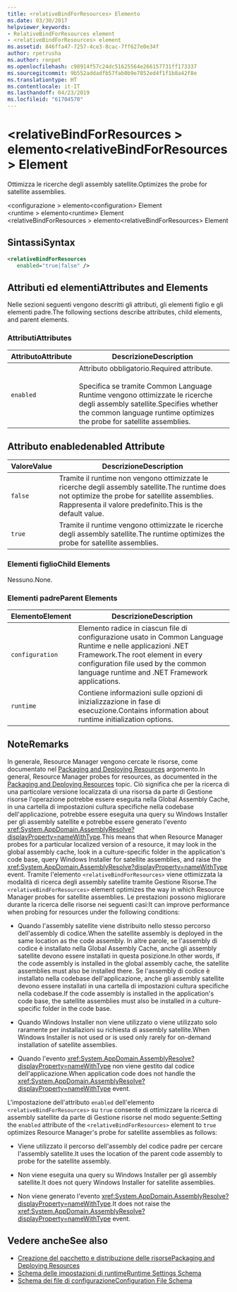 ```yaml
---
title: <relativeBindForResources> Elemento
ms.date: 03/30/2017
helpviewer_keywords:
- RelativeBindForResources element
- <relativeBindForResources> element
ms.assetid: 846ffa47-7257-4ce3-8cac-7ff627e0e34f
author: rpetrusha
ms.author: ronpet
ms.openlocfilehash: c98914f57c24dc51625564e266157731ff173337
ms.sourcegitcommit: 9b552addadfb57fab0b9e7852ed4f1f1b8a42f8e
ms.translationtype: HT
ms.contentlocale: it-IT
ms.lasthandoff: 04/23/2019
ms.locfileid: "61704570"
---
```

# <a name="relativebindforresources-element"></a><span data-ttu-id="859ac-102">\<relativeBindForResources > elemento</span><span class="sxs-lookup"><span data-stu-id="859ac-102">\<relativeBindForResources> Element</span></span>
<span data-ttu-id="859ac-103">Ottimizza le ricerche degli assembly satellite.</span><span class="sxs-lookup"><span data-stu-id="859ac-103">Optimizes the probe for satellite assemblies.</span></span>  
  
 <span data-ttu-id="859ac-104">\<configurazione > elemento</span><span class="sxs-lookup"><span data-stu-id="859ac-104">\<configuration> Element</span></span>  
<span data-ttu-id="859ac-105">\<runtime > elemento</span><span class="sxs-lookup"><span data-stu-id="859ac-105">\<runtime> Element</span></span>  
<span data-ttu-id="859ac-106">\<relativeBindForResources > elemento</span><span class="sxs-lookup"><span data-stu-id="859ac-106">\<relativeBindForResources> Element</span></span>  
  
## <a name="syntax"></a><span data-ttu-id="859ac-107">Sintassi</span><span class="sxs-lookup"><span data-stu-id="859ac-107">Syntax</span></span>  
  
```xml
<relativeBindForResources    
   enabled="true|false" />  
```  
  
## <a name="attributes-and-elements"></a><span data-ttu-id="859ac-108">Attributi ed elementi</span><span class="sxs-lookup"><span data-stu-id="859ac-108">Attributes and Elements</span></span>  
 <span data-ttu-id="859ac-109">Nelle sezioni seguenti vengono descritti gli attributi, gli elementi figlio e gli elementi padre.</span><span class="sxs-lookup"><span data-stu-id="859ac-109">The following sections describe attributes, child elements, and parent elements.</span></span>  
  
### <a name="attributes"></a><span data-ttu-id="859ac-110">Attributi</span><span class="sxs-lookup"><span data-stu-id="859ac-110">Attributes</span></span>  
  
|<span data-ttu-id="859ac-111">Attributo</span><span class="sxs-lookup"><span data-stu-id="859ac-111">Attribute</span></span>|<span data-ttu-id="859ac-112">Descrizione</span><span class="sxs-lookup"><span data-stu-id="859ac-112">Description</span></span>|  
|---------------|-----------------|  
|`enabled`|<span data-ttu-id="859ac-113">Attributo obbligatorio.</span><span class="sxs-lookup"><span data-stu-id="859ac-113">Required attribute.</span></span><br /><br /> <span data-ttu-id="859ac-114">Specifica se tramite Common Language Runtime vengono ottimizzate le ricerche degli assembly satellite.</span><span class="sxs-lookup"><span data-stu-id="859ac-114">Specifies whether the common language runtime optimizes the probe for satellite assemblies.</span></span>|  
  
## <a name="enabled-attribute"></a><span data-ttu-id="859ac-115">Attributo enabled</span><span class="sxs-lookup"><span data-stu-id="859ac-115">enabled Attribute</span></span>  
  
|<span data-ttu-id="859ac-116">Valore</span><span class="sxs-lookup"><span data-stu-id="859ac-116">Value</span></span>|<span data-ttu-id="859ac-117">Descrizione</span><span class="sxs-lookup"><span data-stu-id="859ac-117">Description</span></span>|  
|-----------|-----------------|  
|`false`|<span data-ttu-id="859ac-118">Tramite il runtime non vengono ottimizzate le ricerche degli assembly satellite.</span><span class="sxs-lookup"><span data-stu-id="859ac-118">The runtime does not optimize the probe for satellite assemblies.</span></span> <span data-ttu-id="859ac-119">Rappresenta il valore predefinito.</span><span class="sxs-lookup"><span data-stu-id="859ac-119">This is the default value.</span></span>|  
|`true`|<span data-ttu-id="859ac-120">Tramite il runtime vengono ottimizzate le ricerche degli assembly satellite.</span><span class="sxs-lookup"><span data-stu-id="859ac-120">The runtime optimizes the probe for satellite assemblies.</span></span>|  
  
### <a name="child-elements"></a><span data-ttu-id="859ac-121">Elementi figlio</span><span class="sxs-lookup"><span data-stu-id="859ac-121">Child Elements</span></span>  
 <span data-ttu-id="859ac-122">Nessuno.</span><span class="sxs-lookup"><span data-stu-id="859ac-122">None.</span></span>  
  
### <a name="parent-elements"></a><span data-ttu-id="859ac-123">Elementi padre</span><span class="sxs-lookup"><span data-stu-id="859ac-123">Parent Elements</span></span>  
  
|<span data-ttu-id="859ac-124">Elemento</span><span class="sxs-lookup"><span data-stu-id="859ac-124">Element</span></span>|<span data-ttu-id="859ac-125">Descrizione</span><span class="sxs-lookup"><span data-stu-id="859ac-125">Description</span></span>|  
|-------------|-----------------|  
|`configuration`|<span data-ttu-id="859ac-126">Elemento radice in ciascun file di configurazione usato in Common Language Runtime e nelle applicazioni .NET Framework.</span><span class="sxs-lookup"><span data-stu-id="859ac-126">The root element in every configuration file used by the common language runtime and .NET Framework applications.</span></span>|  
|`runtime`|<span data-ttu-id="859ac-127">Contiene informazioni sulle opzioni di inizializzazione in fase di esecuzione.</span><span class="sxs-lookup"><span data-stu-id="859ac-127">Contains information about runtime initialization options.</span></span>|  
  
## <a name="remarks"></a><span data-ttu-id="859ac-128">Note</span><span class="sxs-lookup"><span data-stu-id="859ac-128">Remarks</span></span>  
 <span data-ttu-id="859ac-129">In generale, Resource Manager vengono cercate le risorse, come documentato nel [Packaging and Deploying Resources](../../../../../docs/framework/resources/packaging-and-deploying-resources-in-desktop-apps.md) argomento.</span><span class="sxs-lookup"><span data-stu-id="859ac-129">In general, Resource Manager probes for resources, as documented in the [Packaging and Deploying Resources](../../../../../docs/framework/resources/packaging-and-deploying-resources-in-desktop-apps.md) topic.</span></span> <span data-ttu-id="859ac-130">Ciò significa che per la ricerca di una particolare versione localizzata di una risorsa da parte di Gestione risorse l'operazione potrebbe essere eseguita nella Global Assembly Cache, in una cartella di impostazioni cultura specifiche nella codebase dell'applicazione, potrebbe essere eseguita una query su Windows Installer per gli assembly satellite e potrebbe essere generato l'evento <xref:System.AppDomain.AssemblyResolve?displayProperty=nameWithType>.</span><span class="sxs-lookup"><span data-stu-id="859ac-130">This means that when Resource Manager probes for a particular localized version of a resource, it may look in the global assembly cache, look in a culture-specific folder in the application's code base, query Windows Installer for satellite assemblies, and raise the <xref:System.AppDomain.AssemblyResolve?displayProperty=nameWithType> event.</span></span> <span data-ttu-id="859ac-131">Tramite l'elemento `<relativeBindForResources>` viene ottimizzata la modalità di ricerca degli assembly satellite tramite Gestione Risorse.</span><span class="sxs-lookup"><span data-stu-id="859ac-131">The `<relativeBindForResources>` element optimizes the way in which Resource Manager probes for satellite assemblies.</span></span> <span data-ttu-id="859ac-132">Le prestazioni possono migliorare durante la ricerca delle risorse nei seguenti casi:</span><span class="sxs-lookup"><span data-stu-id="859ac-132">It can improve performance when probing for resources under the following conditions:</span></span>  
  
- <span data-ttu-id="859ac-133">Quando l'assembly satellite viene distribuito nello stesso percorso dell'assembly di codice.</span><span class="sxs-lookup"><span data-stu-id="859ac-133">When the satellite assembly is deployed in the same location as the code assembly.</span></span> <span data-ttu-id="859ac-134">In altre parole, se l'assembly di codice è installato nella Global Assembly Cache, anche gli assembly satellite devono essere installati in questa posizione.</span><span class="sxs-lookup"><span data-stu-id="859ac-134">In other words, if the code assembly is installed in the global assembly cache, the satellite assemblies must also be installed there.</span></span> <span data-ttu-id="859ac-135">Se l'assembly di codice è installato nella codebase dell'applicazione, anche gli assembly satellite devono essere installati in una cartella di impostazioni cultura specifiche nella codebase.</span><span class="sxs-lookup"><span data-stu-id="859ac-135">If the code assembly is installed in the application's code base, the satellite assemblies must also be installed in a culture-specific folder in the code base.</span></span>  
  
- <span data-ttu-id="859ac-136">Quando Windows Installer non viene utilizzato o viene utilizzato solo raramente per installazioni su richiesta di assembly satellite.</span><span class="sxs-lookup"><span data-stu-id="859ac-136">When Windows Installer is not used or is used only rarely for on-demand installation of satellite assemblies.</span></span>  
  
- <span data-ttu-id="859ac-137">Quando l'evento <xref:System.AppDomain.AssemblyResolve?displayProperty=nameWithType> non viene gestito dal codice dell'applicazione.</span><span class="sxs-lookup"><span data-stu-id="859ac-137">When application code does not handle the <xref:System.AppDomain.AssemblyResolve?displayProperty=nameWithType> event.</span></span>  
  
 <span data-ttu-id="859ac-138">L'impostazione dell'attributo `enabled` dell'elemento `<relativeBindForResources>` su `true` consente di ottimizzare la ricerca di assembly satellite da parte di Gestione risorse nel modo seguente:</span><span class="sxs-lookup"><span data-stu-id="859ac-138">Setting the `enabled` attribute of the `<relativeBindForResources>` element to `true` optimizes Resource Manager's probe for satellite assemblies as follows:</span></span>  
  
- <span data-ttu-id="859ac-139">Viene utilizzato il percorso dell'assembly del codice padre per cercare l'assembly satellite.</span><span class="sxs-lookup"><span data-stu-id="859ac-139">It uses the location of the parent code assembly to probe for the satellite assembly.</span></span>  
  
- <span data-ttu-id="859ac-140">Non viene eseguita una query su Windows Installer per gli assembly satellite.</span><span class="sxs-lookup"><span data-stu-id="859ac-140">It does not query Windows Installer for satellite assemblies.</span></span>  
  
- <span data-ttu-id="859ac-141">Non viene generato l'evento <xref:System.AppDomain.AssemblyResolve?displayProperty=nameWithType>.</span><span class="sxs-lookup"><span data-stu-id="859ac-141">It does not raise the <xref:System.AppDomain.AssemblyResolve?displayProperty=nameWithType> event.</span></span>  
  
## <a name="see-also"></a><span data-ttu-id="859ac-142">Vedere anche</span><span class="sxs-lookup"><span data-stu-id="859ac-142">See also</span></span>

- [<span data-ttu-id="859ac-143">Creazione del pacchetto e distribuzione delle risorse</span><span class="sxs-lookup"><span data-stu-id="859ac-143">Packaging and Deploying Resources</span></span>](../../../../../docs/framework/resources/packaging-and-deploying-resources-in-desktop-apps.md)
- [<span data-ttu-id="859ac-144">Schema delle impostazioni di runtime</span><span class="sxs-lookup"><span data-stu-id="859ac-144">Runtime Settings Schema</span></span>](../../../../../docs/framework/configure-apps/file-schema/runtime/index.md)
- [<span data-ttu-id="859ac-145">Schema dei file di configurazione</span><span class="sxs-lookup"><span data-stu-id="859ac-145">Configuration File Schema</span></span>](../../../../../docs/framework/configure-apps/file-schema/index.md)
